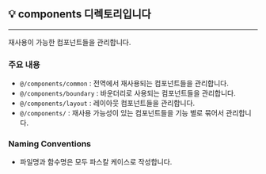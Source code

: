 ## 💡 components 디렉토리입니다

---

재사용이 가능한 컴포넌트들을 관리합니다.

### 주요 내용

- `@/components/common` : 전역에서 재사용되는 컴포넌트들을 관리합니다.
- `@/components/boundary` : 바운더리로 사용되는 컴포넌트들을 관리합니다.
- `@/components/layout` : 레이아웃 컴포넌트들을 관리합니다.
- `@/components/` : 재사용 가능성이 있는 컴포넌트들을 기능 별로 묶어서 관리합니다.

### Naming Conventions

- 파일명과 함수명은 모두 파스칼 케이스로 작성합니다.
